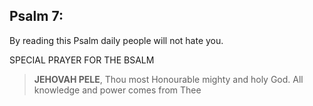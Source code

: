 ## Psalm 7:

By reading this Psalm daily people will not hate you.


SPECIAL PRAYER FOR THE BSALM

>**JEHOVAH PELE**, Thou most Honourable mighty and holy
God. All knowledge and power comes from Thee

